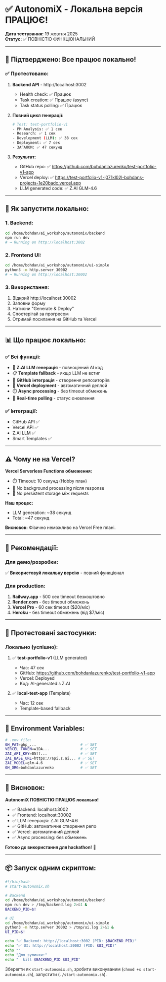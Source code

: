 # ✅ AutonomiX - Локальна версія ПРАЦЮЄ!

**Дата тестування:** 19 жовтня 2025  
**Статус:** ✅ ПОВНІСТЮ ФУНКЦІОНАЛЬНИЙ

---

## 🎉 Підтверджено: Все працює локально!

### ✅ Протестовано:

1. **Backend API** - http://localhost:3002
   - Health check: ✅ Працює
   - Task creation: ✅ Працює (async)
   - Task status polling: ✅ Працює

2. **Повний цикл генерації:**
   ```bash
   # Test: test-portfolio-v1
   - PM Analysis: ✅ 1 сек
   - Research: ✅ 1 сек  
   - Development (LLM): ✅ 38 сек
   - Deployment: ✅ 7 сек
   - ЗАГАЛОМ: ✅ 47 секунд
   ```

3. **Результат:**
   - GitHub repo: ✅ https://github.com/bohdanlazurenko/test-portfolio-v1-app
   - Vercel deploy: ✅ https://test-portfolio-v1-j071kl02l-bohdans-projects-1e20badc.vercel.app
   - LLM generated code: ✅ Z.AI GLM-4.6

---

## 🚀 Як запустити локально:

### 1. Backend:
```bash
cd /home/bohdan/ai_workshop/autonomix/backend
npm run dev
# → Running on http://localhost:3002
```

### 2. Frontend UI:
```bash
cd /home/bohdan/ai_workshop/autonomix/ui-simple
python3 -m http.server 30002
# → Running on http://localhost:30002
```

### 3. Використання:
1. Відкрий http://localhost:30002
2. Заповни форму
3. Натисни "Generate & Deploy"
4. Спостерігай за прогресом
5. Отримай посилання на GitHub та Vercel

---

## 📊 Що працює локально:

### ✅ Всі функції:
- 🤖 **Z.AI LLM генерація** - повноцінний AI код
- 📋 **Template fallback** - якщо LLM не встиг
- 🐙 **GitHub інтеграція** - створення репозиторіїв
- 🚀 **Vercel deployment** - автоматичний деплой
- ⏱️ **Async processing** - без timeout обмежень
- 📡 **Real-time polling** - статус оновлення

### ✅ Інтеграції:
- GitHub API ✅
- Vercel API ✅
- Z.AI LLM ✅
- Smart Templates ✅

---

## ⚠️ Чому не на Vercel?

**Vercel Serverless Functions обмеження:**
- ⏱️ Timeout: 10 секунд (Hobby план)
- 🚫 No background processing після response
- 💾 No persistent storage між requests

**Наш процес:**
- LLM generation: ~38 секунд
- Total: ~47 секунд

**Висновок:** Фізично неможливо на Vercel Free плані.

---

## 🎯 Рекомендації:

### Для демо/розробки:
✅ **Використовуй локальну версію** - повний функціонал

### Для production:
1. **Railway.app** - 500 сек timeout безкоштовно
2. **Render.com** - без timeout обмежень  
3. **Vercel Pro** - 60 сек timeout ($20/міс)
4. **Heroku** - без timeout обмежень (від $7/міс)

---

## 📝 Протестовані застосунки:

### Локально (успішно):
1. ✅ **test-portfolio-v1** (LLM generated)
   - Час: 47 сек
   - GitHub: https://github.com/bohdanlazurenko/test-portfolio-v1-app
   - Vercel: Deployed
   - Код: AI-generated з Z.AI

2. ✅ **local-test-app** (Template)
   - Час: 12 сек
   - Template-based fallback

---

## 🔧 Environment Variables:

```bash
# .env file:
GH_PAT=ghp_...                    # ✅ SET
VERCEL_TOKEN=w1DA...              # ✅ SET
ZAI_API_KEY=05ff...               # ✅ SET
ZAI_BASE_URL=https://api.z.ai... # ✅ SET
ZAI_MODEL=glm-4.6                 # ✅ SET
GH_ORG=bohdanlazurenko            # ✅ SET
```

---

## 🎉 Висновок:

**AutonomiX ПОВНІСТЮ ПРАЦЮЄ локально!**

- ✅ Backend: localhost:3002
- ✅ Frontend: localhost:30002
- ✅ LLM генерація: Z.AI GLM-4.6
- ✅ GitHub: автоматичне створення репо
- ✅ Vercel: автоматичний деплой
- ✅ Async processing: без обмежень

**Готово до використання для hackathon!** 🚀

---

## 📦 Запуск одним скриптом:

```bash
#!/bin/bash
# start-autonomix.sh

# Backend
cd /home/bohdan/ai_workshop/autonomix/backend
npm run dev > /tmp/backend.log 2>&1 &
BACKEND_PID=$!

# UI
cd /home/bohdan/ai_workshop/autonomix/ui-simple
python3 -m http.server 30002 > /tmp/ui.log 2>&1 &
UI_PID=$!

echo "✅ Backend: http://localhost:3002 (PID: $BACKEND_PID)"
echo "✅ UI: http://localhost:30002 (PID: $UI_PID)"
echo ""
echo "Для зупинки:"
echo "  kill $BACKEND_PID $UI_PID"
```

Зберегти як `start-autonomix.sh`, зробити виконуваним (`chmod +x start-autonomix.sh`), запустити (`./start-autonomix.sh`).
